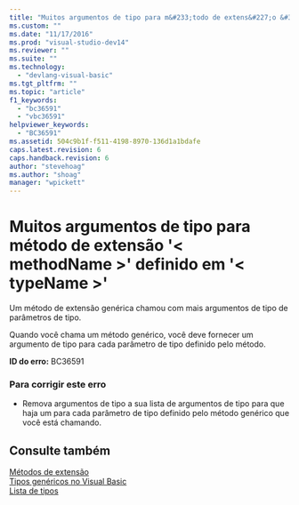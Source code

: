 ```yaml
---
title: "Muitos argumentos de tipo para m&#233;todo de extens&#227;o &#39;&lt; methodName &gt;&#39; definido em &#39;&lt; typeName &gt;&#39; | Microsoft Docs"
ms.custom: ""
ms.date: "11/17/2016"
ms.prod: "visual-studio-dev14"
ms.reviewer: ""
ms.suite: ""
ms.technology: 
  - "devlang-visual-basic"
ms.tgt_pltfrm: ""
ms.topic: "article"
f1_keywords: 
  - "bc36591"
  - "vbc36591"
helpviewer_keywords: 
  - "BC36591"
ms.assetid: 504c9b1f-f511-4198-8970-136d1a1bdafe
caps.latest.revision: 6
caps.handback.revision: 6
author: "stevehoag"
ms.author: "shoag"
manager: "wpickett"
---
```

# Muitos argumentos de tipo para m&#233;todo de extens&#227;o &#39;&lt; methodName &gt;&#39; definido em &#39;&lt; typeName &gt;&#39;
Um método de extensão genérica chamou com mais argumentos de tipo de parâmetros de tipo.  
  
 Quando você chama um método genérico, você deve fornecer um argumento de tipo para cada parâmetro de tipo definido pelo método.  
  
 **ID do erro:** BC36591  
  
### Para corrigir este erro  
  
-   Remova argumentos de tipo a sua lista de argumentos de tipo para que haja um para cada parâmetro de tipo definido pelo método genérico que você está chamando.  
  
## Consulte também  
 [Métodos de extensão](../../visual-basic/programming-guide/language-features/procedures/extension-methods.md)   
 [Tipos genéricos no Visual Basic](../../visual-basic/programming-guide/language-features/data-types/generic-types.md)   
 [Lista de tipos](../../visual-basic/language-reference/statements/type-list.md)